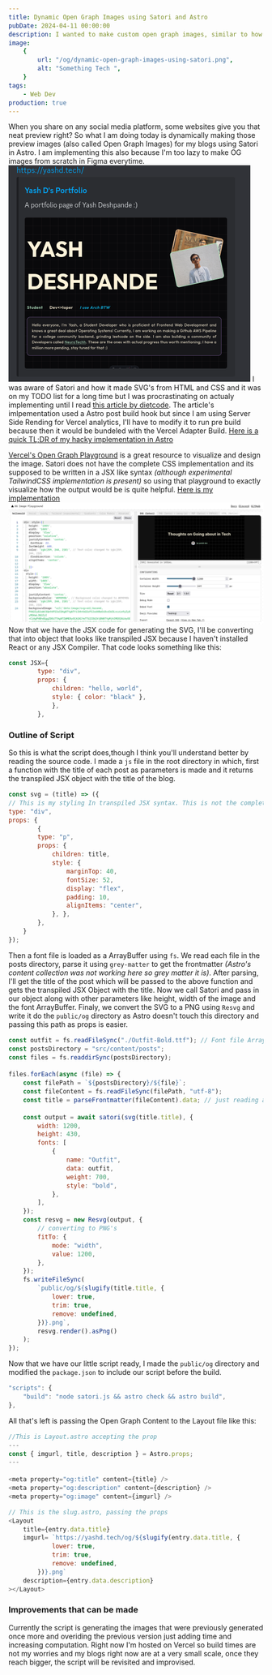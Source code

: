 ```yaml
---
title: Dynamic Open Graph Images using Satori and Astro
pubDate: 2024-04-11 00:00:00
description: I wanted to make custom open graph images, similar to how you get on medium so that it looks nicer when I share it on social media..
image:
    {
        url: "/og/dynamic-open-graph-images-using-satori.png",
        alt: "Something Tech ",
    }
tags:
    - Web Dev
production: true
---
```


When you share on any social media platform, some websites give you that neat preview right? So what I am doing today is dynamically making those preview images (also called Open Graph Images) for my blogs using Satori in Astro. I am implementing this also because I'm too lazy to make OG images from scratch in Figma everytime.
![Open Grapgh Example in .](../../assets/OG-Preview-Discord.png)
I was aware of Satori and how it made SVG's from HTML and CSS and it was on my TODO list for a long time but I was procrastinating on actualy implementing until I read [this article by dietcode](https://dietcode.io/p/astro-og/). The article's imlpementation used a Astro post build hook but since I am using Server Side Rending for Vercel analytics, I'll have to modify it to run pre build because then it would be bundeled with the Vercel Adapter Build. [ Here is a quick TL;DR of my hacky implementation in Astro](https://github.com/yashd-dev/portfoliov7/blob/main/satori.js)

[Vercel's Open Graph Playground](https://og-playground.vercel.app/) is a great resource to visualize and design the image. Satori does not have the complete CSS implementation and its supposed to be written in a JSX like syntax _(although experimental TailwindCSS implementation is present)_ so using that playground to exactly visualize how the output would be is quite helpful. [Here is my implementation](https://og-playground.vercel.app/?share=tVVtb9o6FP4rlq-u2qlZ8wL0Qm47iZfekqml3JauKuKLE5vELLGjxCGEiv--YxLotE7avgwUR-fFPo-e8xznFQeSMuziS8rXCOWqitnV6-tCIPhFjIeRctGJbVl_nxi1s-RURT_4KM_TmFTgXcZsc_CmMueKS-EucMZioviaLXATWxW54stqKIViQpcI4MWyw1a0hMAj3zIXOU7j067nBtGFZTXeQMYyg_1Z6J86nZ6BnHYbFrv74cRApolmbKPqJBRERISMIiXR--xDXcA_4hkL9sABloyLRBxgkZiHwlMsyd8hrtfd7tNCaCq1-afIJH4OqFRD5m_x6ZPga5jJQtBhw9dfVg_-fk3S4Bh-T1WT-CfYfkPlJSSEXi9wkcWnJ5Qo4nLtMvN1eLZJ4n99krOLtjEdT5x5NXDI85fW_0mvPX30Sm_UDyezF_1wbxwp_6aznT5-lnT8UN7z7pq2aOtWBNvbpFfNq251N-qXty19jnc25P1wOh5E9CYM5yOLz2b6rPnz3bVV3Q_79iR-KWezJ8cbPTlfVoOJrnO3ijyI2xPer-6vwyY-OPjsydew9PggIc-bHHAUvtOJwd7S8ec1cZ56Hp8k8wSwDrtnw1W5DlpzMQ2vrk4-HKfjjZj9DCxw9yLdIL38JGX6poy66cg6Zi15DA6IID_T8hMsz0-tc-dYqk7beoKyjfux19P2brcQWsYm6Bje6DI9ShklJAu5mMnURW0LGd_Naccx3kkXpYRSLkLXtoyfDo8emFkkC4CWIynQjYRsRHxZKMQFyCmI0KWZftrj_B7Hj5V-Vcg4aBfuIlCj3bVBiA5I0u5dABn14GoqLnkSojwLrhY4UirNXdOsSB7RcwVYzL0oc7OMuGLnqzSEnSRWkPuic8A6AvRlRln2QCgvNIx6wI_z3rFSTc_xTmhs6a_g5vmPgwuaKdcsgz41nD_sUx0LoCKzJgRUUKE9uo-UrWuOgKy31i0ENrBMtTpy7L7ifXns2g5cn7gujt1O7x8DU-YXIXaXJM6ZgVkiV3xWpfrDoMq9BQfpXl8nPqPYVVnBdgZWxIeMiMWxLGUWU7z7Bg)
![Open Graph Example in .](../../assets/Vercel-OG-Image-Playground.png)
Now that we have the JSX code for generating the SVG, I'll be converting that into object that looks like transpiled JSX because I haven't installed React or any JSX Compiler. That code looks something like this:

```js
const JSX={
		type: "div",
		props: {
			children: "hello, world",
			style: { color: "black" },
		    },
        },
```

### Outline of Script

So this is what the script does,though I think you'll understand better by reading the source code. I made a `js` file in the root directory in which, first a function with the title of each post as parameters is made and it returns the transpiled JSX object with the title of the blog.

```js
const svg = (title) => ({
// This is my styling In transpiled JSX syntax. This is not the complete thing, complete thing was too big, here is a small smippet of it
type: "div",
props: {
        {
		type: "p",
		props: {
			children: title,
			style: {
				marginTop: 40,
				fontSize: 52,
				display: "flex",
				padding: 10,
				alignItems: "center",
			}, },
        },
    }
});
```

Then a font file is loaded as a ArrayBuffer using `fs`. We read each file in the posts directory, parse it using `grey-matter` to get the frontmatter _(Astro's content collection was not working here so grey matter it is)_. After parsing, I'll get the title of the post which will be passed to the above function and gets the transpiled JSX Object with the title. Now we call Satori and pass in our object along with other parameters like height, width of the image and the font ArrayBuffer. Finaly, we convert the SVG to a PNG using `Resvg` and write it do the `public/og` directory as Astro doesn't touch this directory and passing this path as props is easier.

```js
const outfit = fs.readFileSync("./Outfit-Bold.ttf"); // Font file ArrayBuffer is needed by Satori
const postsDirectory = "src/content/posts";
const files = fs.readdirSync(postsDirectory);

files.forEach(async (file) => {
	const filePath = `${postsDirectory}/${file}`;
	const fileContent = fs.readFileSync(filePath, "utf-8");
	const title = parseFrontmatter(fileContent).data; // just reading and parsing each post to get frontmatter of each to pass on to our above styled div

	const output = await satori(svg(title.title), {
		width: 1200,
		height: 430,
		fonts: [
			{
				name: "Outfit",
				data: outfit,
				weight: 700,
				style: "bold",
			},
		],
	});
	const resvg = new Resvg(output, {
		// converting to PNG's
		fitTo: {
			mode: "width",
			value: 1200,
		},
	});
	fs.writeFileSync(
		`public/og/${slugify(title.title, {
			lower: true,
			trim: true,
			remove: undefined,
		})}.png`,
		resvg.render().asPng()
	);
});
```

Now that we have our little script ready, I made the `public/og` directory and modified the `package.json` to include our script before the build.

```js
"scripts": {
    "build": "node satori.js && astro check && astro build",
},
```

All that's left is passing the Open Graph Content to the Layout file like this:

```js
//This is Layout.astro accepting the prop
---
const { imgurl, title, description } = Astro.props;
---

<meta property="og:title" content={title} />
<meta property="og:description" content={description} />
<meta property="og:image" content={imgurl} />
```

```js
// This is the slug.astro, passing the props
<Layout
	title={entry.data.title}
	imgurl= `https://yashd.tech/og/${slugify(entry.data.title, {
			lower: true,
			trim: true,
			remove: undefined,
		})}.png`
	description={entry.data.description}
></Layout>
```

### Improvements that can be made

Currently the script is generating the images that were previously generated once more and overiding the previous version just adding time and increasing computation. Right now I'm hosted on Vercel so build times are not my worries and my blogs right now are at a very small scale, once they reach bigger, the script will be revisited and improvised.
